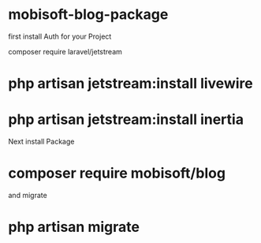 # mobisoft-blog-package

first install Auth for your Project

composer require laravel/jetstream

# php artisan jetstream:install livewire

# php artisan jetstream:install inertia


Next install Package

# composer require mobisoft/blog

and migrate

# php artisan migrate




